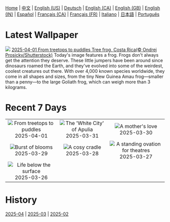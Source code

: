 [Home](../README.md) | [中文](zh-CN.md) | [English (US)](en-US.md) | [Deutsch](de-DE.md) | [English (CA)](en-CA.md) | [English (GB)](en-GB.md) | [English (IN)](en-IN.md) | [Español](es-ES.md) | [Français (CA)](fr-CA.md) | [Français (FR)](fr-FR.md) | [Italiano](it-IT.md) | [日本語](ja-JP.md) | [Português](pt-BR.md)

# Latest Wallpaper
![](https://www.bing.com/th?id=OHR.TicanFrog_EN-GB2046965668_UHD.jpg)
[2025-04-01 From treetops to puddles Tree frog, Costa Rica(© Ondrej Prosicky/Shutterstock)](https://www.bing.com/th?id=OHR.TicanFrog_EN-GB2046965668_UHD.jpg)
Today's image features a frog. Frogs don't always get the attention they deserve. These little jumpers have been around since dinosaurs roamed the Earth, and they've evolved into some of the weirdest, coolest creatures out there. With over 4,000 known species worldwide, they come in all shapes and sizes, from the tiny New Guinea Amau frog—smaller than a penny—to the large Goliath frog, which can weigh more than 3 kilograms.

# Recent 7 Days
|  |  |  |
|:---:|:---:|:---:|
| ![](https://www.bing.com/th?id=OHR.TicanFrog_EN-GB2046965668_400x240.jpg "From treetops to puddles") 2025-04-01 | ![](https://www.bing.com/th?id=OHR.ItalyOstuni_EN-GB1857300472_400x240.jpg "The 'White City' of Apulia") 2025-03-31 | ![](https://www.bing.com/th?id=OHR.ElephantGrass_EN-GB8382422599_400x240.jpg "A mother's love") 2025-03-30 |
| ![](https://www.bing.com/th?id=OHR.CarrizoBloom_EN-GB8154155837_400x240.jpg "Burst of blooms") 2025-03-29 | ![](https://www.bing.com/th?id=OHR.NestingMonarch_EN-GB8009331215_400x240.jpg "A cosy cradle") 2025-03-28 | ![](https://www.bing.com/th?id=OHR.OdeonAthens_EN-GB5028449189_400x240.jpg "A standing ovation for theatres") 2025-03-27 |
| ![](https://www.bing.com/th?id=OHR.CrystalManatee_EN-GB4829470738_400x240.jpg "Life below the surface") 2025-03-26 |  |  |

# History
[2025-04](../archives/wallpaper/en-GB/w_2025_04.md) | [2025-03](../archives/wallpaper/en-GB/w_2025_03.md) | [2025-02](../archives/wallpaper/en-GB/w_2025_02.md)

